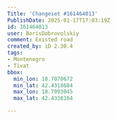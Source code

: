 ```yaml
---
Title: 'Changeset #161464013'
PublishDate: 2025-01-17T17:03:19Z
id: 161464013
user: BorisDobrovolskiy
comment: Existed road
created_by: iD 2.30.4
tags:
- Montenegro
- Tivat
bbox:
  min_lon: 18.7070672
  min_lat: 42.4318684
  max_lon: 18.7093045
  max_lat: 42.4338164

---
```

